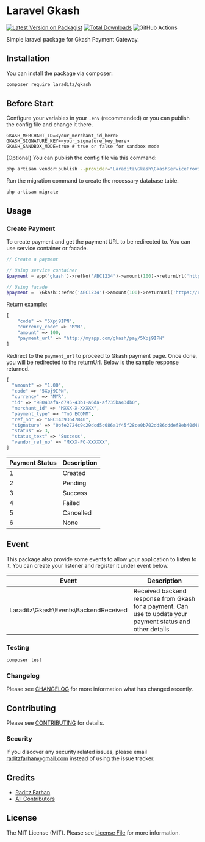 # Laravel Gkash

[![Latest Version on Packagist](https://img.shields.io/packagist/v/laraditz/gkash.svg?style=flat-square)](https://packagist.org/packages/laraditz/gkash)
[![Total Downloads](https://img.shields.io/packagist/dt/laraditz/gkash.svg?style=flat-square)](https://packagist.org/packages/laraditz/gkash)
![GitHub Actions](https://github.com/laraditz/gkash/actions/workflows/main.yml/badge.svg)

Simple laravel package for Gkash Payment Gateway.

## Installation

You can install the package via composer:

```bash
composer require laraditz/gkash
```

## Before Start

Configure your variables in your `.env` (recommended) or you can publish the config file and change it there.
```
GKASH_MERCHANT_ID=<your_merchant_id_here>
GKASH_SIGNATURE_KEY=<your_signature_key_here>
GKASH_SANDBOX_MODE=true # true or false for sandbox mode
```

(Optional) You can publish the config file via this command:
```bash
php artisan vendor:publish --provider="Laraditz\Gkash\GkashServiceProvider" --tag="config"
```

Run the migration command to create the necessary database table.
```bash
php artisan migrate
```

## Usage

### Create Payment
To create payment and get the payment URL to be redirected to. You can use service container or facade.
```php
// Create a payment

// Using service container
$payment = app('gkash')->refNo('ABC1234')->amount(100)->returnUrl('https://returnurl.com')->createPayment();

// Using facade
$payment =  \Gkash::refNo('ABC1234')->amount(100)->returnUrl('https://returnurl.com')->createPayment();

```

Return example:
```php
[
    "code" => "5Xpj9IPN",
    "currency_code" => "MYR",
    "amount" => 100,
    "payment_url" => "http://myapp.com/gkash/pay/5Xpj9IPN"
]
```

Redirect to the `payment_url` to proceed to Gkash payment page. Once done, you will be redirected to the returnUrl. Below is the sample response returned.
```php
[
  "amount" => "1.00",
  "code" => "5Xpj9IPN",
  "currency" => "MYR",
  "id" => "98043afa-d795-43b1-a6da-af735ba43db0",
  "merchant_id" => "MXXX-X-XXXXX",
  "payment_type" => "TnG ECOMM",
  "ref_no" => "ABC14393647840",
  "signature" => "0bfe2724c9c29dcd5c086a1f45f28ce0b702dd86dddef8eb40d46001ce76dff76a8f18b9f993f6cbb104206041866f239c4239878f62c043b4252a0c00a3a374",
  "status" => 3,
  "status_text" => "Success",
  "vendor_ref_no" => "MXXX-PO-XXXXXX",
]
```

| Payment Status  |  Description  
|-----------------|--------------------------|
| 1               | Created
| 2               | Pending
| 3               | Success
| 4               | Failed
| 5               | Cancelled
| 6               | None


## Event

This package also provide some events to allow your application to listen to it. You can create your listener and register it under event below.

| Event                                     |  Description  
|-------------------------------------------|-----------------------|
| Laraditz\Gkash\Events\BackendReceived    | Received backend response from Gkash for a payment. Can use to update your payment status and other details


### Testing

```bash
composer test
```

### Changelog

Please see [CHANGELOG](CHANGELOG.md) for more information what has changed recently.

## Contributing

Please see [CONTRIBUTING](CONTRIBUTING.md) for details.

### Security

If you discover any security related issues, please email raditzfarhan@gmail.com instead of using the issue tracker.

## Credits

-   [Raditz Farhan](https://github.com/laraditz)
-   [All Contributors](../../contributors)

## License

The MIT License (MIT). Please see [License File](LICENSE.md) for more information.

